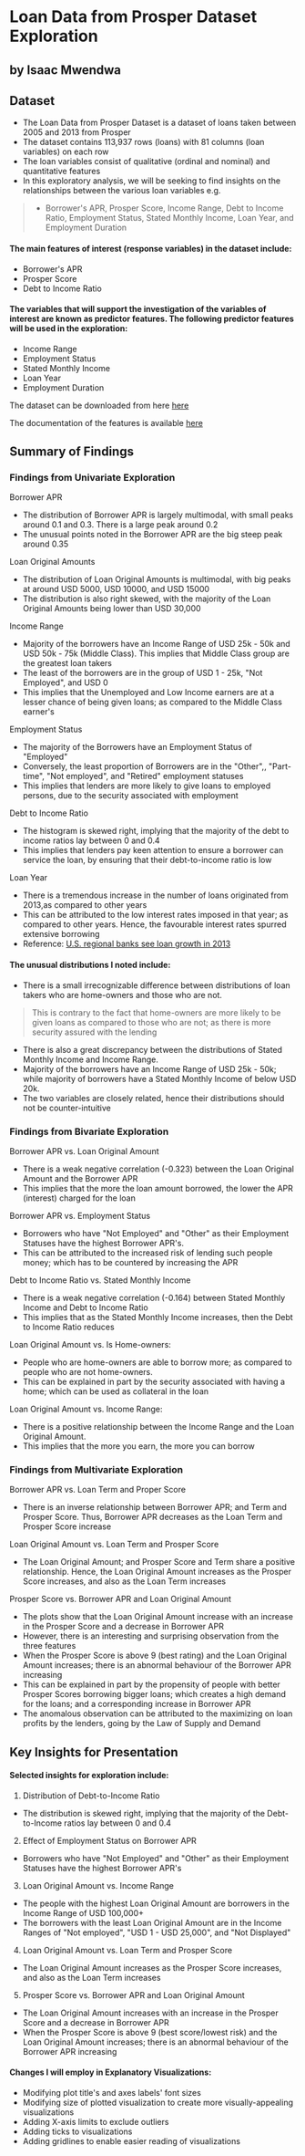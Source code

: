 # Loan Data from Prosper Dataset Exploration
## by Isaac Mwendwa


## Dataset

* The Loan Data from Prosper Dataset is a dataset of loans taken between 2005 and 2013 from Prosper
* The dataset contains 113,937 rows (loans) with 81 columns (loan variables) on each row
* The loan variables consist of qualitative (ordinal and nominal) and quantitative features
* In this exploratory analysis, we will be seeking to find insights on the relationships between the various loan variables e.g. 
> * Borrower's APR, Prosper Score, Income Range, Debt to Income Ratio, Employment Status, Stated Monthly Income, Loan Year, and Employment Duration

#### The main features of interest (response variables) in the dataset include:
* Borrower's APR
* Prosper Score
* Debt to Income Ratio 

#### The variables that will support the investigation of the variables of interest are known as predictor features. The following predictor features will be used in the exploration:
* Income Range
* Employment Status
* Stated Monthly Income
* Loan Year
* Employment Duration 

The dataset can be downloaded from here [here](https://s3.amazonaws.com/udacity-hosted-downloads/ud651/prosperLoanData.csv)

The documentation of the features is available [here](https://docs.google.com/spreadsheets/d/1gDyi_L4UvIrLTEC6Wri5nbaMmkGmLQBk-Yx3z0XDEtI/edit#gid=0)


## Summary of Findings

### Findings from Univariate Exploration

Borrower APR
* The distribution of Borrower APR is largely multimodal, with small peaks around 0.1 and 0.3. There is a large peak around 0.2
* The unusual points noted in the Borrower APR are the big steep peak around 0.35

Loan Original Amounts
* The distribution of Loan Original Amounts is multimodal, with big peaks at around USD 5000, USD 10000, and USD 15000
* The distribution is also right skewed, with the majority of the Loan Original Amounts being lower than USD 30,000

Income Range
* Majority of the borrowers have an Income Range of USD 25k - 50k and USD 50k - 75k (Middle Class). This implies that Middle Class group are the greatest loan takers
* The least of the borrowers are in the group of USD 1 - 25k, "Not Employed", and USD 0
* This implies that the Unemployed and Low Income earners are at a lesser chance of being given loans; as compared to the Middle Class earner's

Employment Status
* The majority of the Borrowers have an Employment Status of "Employed"
* Conversely, the least proportion of Borrowers are in the "Other",, "Part-time", "Not employed", and "Retired" employment statuses
* This implies that lenders are more likely to give loans to employed persons, due to the security associated with employment 

Debt to Income Ratio
* The histogram is skewed right, implying that the majority of the debt to income ratios lay between 0 and 0.4
* This implies that lenders pay keen attention to ensure a borrower can service the loan, by ensuring that their debt-to-income ratio is low

Loan Year
* There is a tremendous increase in the number of loans originated from 2013,as compared to other years
* This can be attributed to the low interest rates imposed in that year; as compared to other years. Hence, the favourable interest rates spurred extensive borrowing
* Reference: [U.S. regional banks see loan growth in 2013](https://www.reuters.com/article/us-pncfinancial-results-idUSBRE90G0LD20130117)

#### The unusual distributions I noted include:
* There is a small irrecognizable difference between distributions of loan takers who are home-owners and those who are not. 
> This is contrary to the fact that home-owners are more likely to be given loans as compared to those who are not; as there is more security assured with the lending

* There is also a great discrepancy between the distributions of Stated Monthly Income and Income Range. 
* Majority of the borrowers have an Income Range of USD 25k - 50k; while majority of borrowers have a Stated Monthly Income of below USD 20k. 
* The two variables are closely related, hence their distributions should not be counter-intuitive


### Findings from Bivariate Exploration

Borrower APR vs. Loan Original Amount
* There is a weak negative correlation (-0.323) between the Loan Original Amount and the Borrower APR
* This implies that the more the loan amount borrowed, the lower the APR (interest) charged for the loan


Borrower APR vs. Employment Status
* Borrowers who have "Not Employed" and "Other" as their Employment Statuses have the highest Borrower APR's. 
* This can be attributed to the increased risk of lending such people money; which has to be countered by increasing the APR

Debt to Income Ratio vs. Stated Monthly Income
* There is a weak negative correlation (-0.164) between Stated Monthly Income and Debt to Income Ratio
* This implies that as the Stated Monthly Income increases, then the Debt to Income Ratio reduces

Loan Original Amount vs. Is Home-owners:
* People who are home-owners are able to borrow more; as compared to people who are not home-owners. 
* This can be explained in part by the security associated with having a home; which can be used as collateral in the loan

Loan Original Amount vs. Income Range: 
* There is a positive relationship between the Income Range and the Loan Original Amount.
* This implies that the more you earn, the more you can borrow


### Findings from Multivariate Exploration

Borrower APR vs. Loan Term and Proper Score
* There is an inverse relationship between Borrower APR; and Term and Prosper Score. Thus, Borrower APR decreases as the Loan Term and Prosper Score increase

Loan Original Amount vs. Loan Term and Prosper Score
* The Loan Original Amount; and Prosper Score and Term share a positive relationship. Hence, the Loan Original Amount increases as the Prosper Score increases, and also as the Loan Term increases 

Prosper Score vs. Borrower APR and Loan Original Amount
* The plots show that the Loan Original Amount increase with an increase in the Prosper Score and a decrease in Borrower APR
* However, there is an interesting and surprising observation from the three features
* When the Prosper Score is above 9 (best rating) and the Loan Original Amount increases; there is an abnormal behaviour of the Borrower APR increasing
* This can be explained in part by the propensity of people with better Prosper Scores borrowing bigger loans; which creates a high demand for the loans; and a corresponding increase in Borrower APR
* The anomalous observation can be attributed to the maximizing on loan profits by the lenders, going by the Law of Supply and Demand


## Key Insights for Presentation

#### Selected insights for exploration include:

1. Distribution of Debt-to-Income Ratio
* The distribution is skewed right, implying that the majority of the Debt-to-Income ratios lay between 0 and 0.4

2. Effect of Employment Status on Borrower APR
* Borrowers who have "Not Employed" and "Other" as their Employment Statuses have the highest Borrower APR's

3. Loan Original Amount vs. Income Range
* The people with the highest Loan Original Amount are borrowers in the Income Range of USD 100,000+
* The borrowers with the least Loan Original Amount are in the Income Ranges of "Not employed", "USD 1 - USD 25,000", and "Not Displayed"

4. Loan Original Amount vs. Loan Term and Prosper Score
* The Loan Original Amount increases as the Prosper Score increases, and also as the Loan Term increases

5. Prosper Score vs. Borrower APR and Loan Original Amount
* The Loan Original Amount increases with an increase in the Prosper Score and a decrease in Borrower APR
* When the Prosper Score is above 9 (best score/lowest risk) and the Loan Original Amount increases; there is an abnormal behaviour of the Borrower APR increasing


#### Changes I will employ in Explanatory Visualizations:
* Modifying plot title's and axes labels' font sizes
* Modifying size of plotted visualization to create more visually-appealing visualizations
* Adding X-axis limits to exclude outliers
* Adding ticks to visualizations
* Adding gridlines to enable easier reading of visualizations
